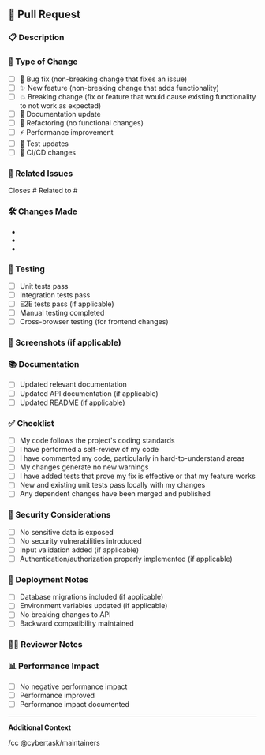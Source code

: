 ## 🔄 Pull Request

### 📋 Description
<!-- Provide a brief description of your changes -->

### 🎯 Type of Change
<!-- Mark the relevant option with an "x" -->
- [ ] 🐛 Bug fix (non-breaking change that fixes an issue)
- [ ] ✨ New feature (non-breaking change that adds functionality)
- [ ] 💥 Breaking change (fix or feature that would cause existing functionality to not work as expected)
- [ ] 📝 Documentation update
- [ ] 🔧 Refactoring (no functional changes)
- [ ] ⚡ Performance improvement
- [ ] 🧪 Test updates
- [ ] 🚀 CI/CD changes

### 🔗 Related Issues
<!-- Link any related issues -->
Closes #
Related to #

### 🛠️ Changes Made
<!-- List the main changes made in this PR -->
- 
- 
- 

### 🧪 Testing
<!-- Describe how you tested your changes -->
- [ ] Unit tests pass
- [ ] Integration tests pass
- [ ] E2E tests pass (if applicable)
- [ ] Manual testing completed
- [ ] Cross-browser testing (for frontend changes)

### 📸 Screenshots (if applicable)
<!-- Add screenshots for UI changes -->

### 📚 Documentation
- [ ] Updated relevant documentation
- [ ] Updated API documentation (if applicable)
- [ ] Updated README (if applicable)

### ✅ Checklist
<!-- Mark completed items with an "x" -->
- [ ] My code follows the project's coding standards
- [ ] I have performed a self-review of my code
- [ ] I have commented my code, particularly in hard-to-understand areas
- [ ] My changes generate no new warnings
- [ ] I have added tests that prove my fix is effective or that my feature works
- [ ] New and existing unit tests pass locally with my changes
- [ ] Any dependent changes have been merged and published

### 🔐 Security Considerations
<!-- If applicable, describe security implications -->
- [ ] No sensitive data is exposed
- [ ] No security vulnerabilities introduced
- [ ] Input validation added (if applicable)
- [ ] Authentication/authorization properly implemented (if applicable)

### 🚀 Deployment Notes
<!-- Any special deployment considerations -->
- [ ] Database migrations included (if applicable)
- [ ] Environment variables updated (if applicable)
- [ ] No breaking changes to API
- [ ] Backward compatibility maintained

### 🧑‍💻 Reviewer Notes
<!-- Anything specific reviewers should focus on -->

### 📊 Performance Impact
<!-- Describe any performance implications -->
- [ ] No negative performance impact
- [ ] Performance improved
- [ ] Performance impact documented

---

**Additional Context**
<!-- Add any other context about the pull request here -->

/cc @cybertask/maintainers